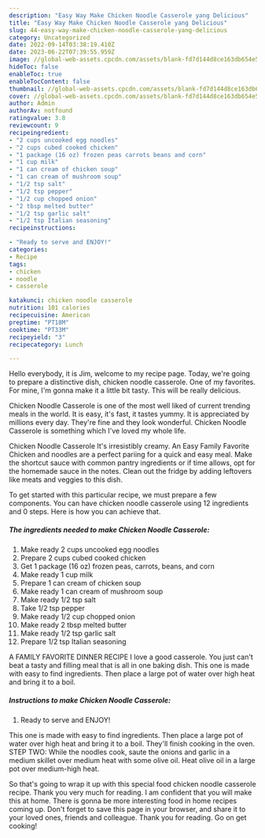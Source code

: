 ```yaml
---
description: "Easy Way Make Chicken Noodle Casserole yang Delicious"
title: "Easy Way Make Chicken Noodle Casserole yang Delicious"
slug: 44-easy-way-make-chicken-noodle-casserole-yang-delicious
category: Uncategorized
date: 2022-09-14T03:38:19.410Z
date: 2023-06-22T07:39:55.959Z
image: //global-web-assets.cpcdn.com/assets/blank-fd7d144d8ce163db654e5a02c40b08a2775adb7897d16e4062681dc7e1b2800f.png
hideToc: false
enableToc: true
enableTocContent: false
thumbnail: //global-web-assets.cpcdn.com/assets/blank-fd7d144d8ce163db654e5a02c40b08a2775adb7897d16e4062681dc7e1b2800f.png
cover: //global-web-assets.cpcdn.com/assets/blank-fd7d144d8ce163db654e5a02c40b08a2775adb7897d16e4062681dc7e1b2800f.png
author: Admin
authorAv: notfound
ratingvalue: 3.8
reviewcount: 9
recipeingredient:
- "2 cups uncooked egg noodles"
- "2 cups cubed cooked chicken"
- "1 package (16 oz) frozen peas carrots beans and corn"
- "1 cup milk"
- "1 can cream of chicken soup"
- "1 can cream of mushroom soup"
- "1/2 tsp salt"
- "1/2 tsp pepper"
- "1/2 cup chopped onion"
- "2 tbsp melted butter"
- "1/2 tsp garlic salt"
- "1/2 tsp Italian seasoning"
recipeinstructions:

- "Ready to serve and ENJOY!"
categories:
- Recipe
tags:
- chicken
- noodle
- casserole

katakunci: chicken noodle casserole 
nutrition: 101 calories
recipecuisine: American
preptime: "PT18M"
cooktime: "PT33M"
recipeyield: "3"
recipecategory: Lunch

---
```



Hello everybody, it is Jim, welcome to my recipe page. Today, we're going to prepare a distinctive dish, chicken noodle casserole. One of my favorites. For mine, I'm gonna make it a little bit tasty. This will be really delicious.

Chicken Noodle Casserole is one of the most well liked of current trending meals in the world. It is easy, it's fast, it tastes yummy. It is appreciated by millions every day. They're fine and they look wonderful. Chicken Noodle Casserole is something which I've loved my whole life.

Chicken Noodle Casserole It&#39;s irresistibly creamy. An Easy Family Favorite Chicken and noodles are a perfect pariing for a quick and easy meal. Make the shortcut sauce with common pantry ingredients or if time allows, opt for the homemade sauce in the notes. Clean out the fridge by adding leftovers like meats and veggies to this dish.


To get started with this particular recipe, we must prepare a few components. You can have chicken noodle casserole using 12 ingredients and 0 steps. Here is how you can achieve that.

<!--inarticleads1-->

##### The ingredients needed to make Chicken Noodle Casserole:

1. Make ready 2 cups uncooked egg noodles
1. Prepare 2 cups cubed cooked chicken
1. Get 1 package (16 oz) frozen peas, carrots, beans, and corn
1. Make ready 1 cup milk
1. Prepare 1 can cream of chicken soup
1. Make ready 1 can cream of mushroom soup
1. Make ready 1/2 tsp salt
1. Take 1/2 tsp pepper
1. Make ready 1/2 cup chopped onion
1. Make ready 2 tbsp melted butter
1. Make ready 1/2 tsp garlic salt
1. Prepare 1/2 tsp Italian seasoning


A FAMILY FAVORITE DINNER RECIPE I love a good casserole. You just can&#39;t beat a tasty and filling meal that is all in one baking dish. This one is made with easy to find ingredients. Then place a large pot of water over high heat and bring it to a boil. 

<!--inarticleads2-->

##### Instructions to make Chicken Noodle Casserole:


1. Ready to serve and ENJOY!

This one is made with easy to find ingredients. Then place a large pot of water over high heat and bring it to a boil. They&#39;ll finish cooking in the oven. STEP TWO: While the noodles cook, saute the onions and garlic in a medium skillet over medium heat with some olive oil. Heat olive oil in a large pot over medium-high heat. 

So that's going to wrap it up with this special food chicken noodle casserole recipe. Thank you very much for reading. I am confident that you will make this at home. There is gonna be more interesting food in home recipes coming up. Don't forget to save this page in your browser, and share it to your loved ones, friends and colleague. Thank you for reading. Go on get cooking!
